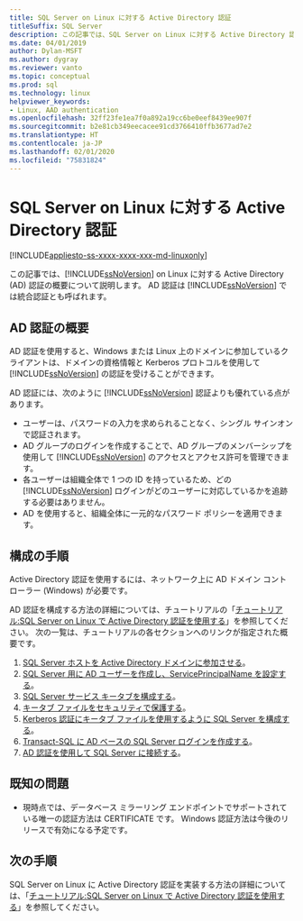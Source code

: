 ```yaml
---
title: SQL Server on Linux に対する Active Directory 認証
titleSuffix: SQL Server
description: この記事では、SQL Server on Linux に対する Active Directory 認証の概要を説明します。
ms.date: 04/01/2019
author: Dylan-MSFT
ms.author: dygray
ms.reviewer: vanto
ms.topic: conceptual
ms.prod: sql
ms.technology: linux
helpviewer_keywords:
- Linux, AAD authentication
ms.openlocfilehash: 32ff23fe1ea7f0a892a19cc6be0eef8439ee907f
ms.sourcegitcommit: b2e81cb349eecacee91cd3766410ffb3677ad7e2
ms.translationtype: HT
ms.contentlocale: ja-JP
ms.lasthandoff: 02/01/2020
ms.locfileid: "75831824"
---
```

# <a name="active-directory-authentication-for-sql-server-on-linux"></a>SQL Server on Linux に対する Active Directory 認証

[!INCLUDE[appliesto-ss-xxxx-xxxx-xxx-md-linuxonly](../includes/appliesto-ss-xxxx-xxxx-xxx-md-linuxonly.md)]

この記事では、[!INCLUDE[ssNoVersion](../includes/ssnoversion-md.md)] on Linux に対する Active Directory (AD) 認証の概要について説明します。 AD 認証は [!INCLUDE[ssNoVersion](../includes/ssnoversion-md.md)] では統合認証とも呼ばれます。

## <a name="ad-authentication-overview"></a>AD 認証の概要

AD 認証を使用すると、Windows または Linux 上のドメインに参加しているクライアントは、ドメインの資格情報と Kerberos プロトコルを使用して [!INCLUDE[ssNoVersion](../includes/ssnoversion-md.md)] の認証を受けることができます。

AD 認証には、次のように [!INCLUDE[ssNoVersion](../includes/ssnoversion-md.md)] 認証よりも優れている点があります。

- ユーザーは、パスワードの入力を求められることなく、シングル サインオンで認証されます。
- AD グループのログインを作成することで、AD グループのメンバーシップを使用して [!INCLUDE[ssNoVersion](../includes/ssnoversion-md.md)] のアクセスとアクセス許可を管理できます。  
- 各ユーザーは組織全体で 1 つの ID を持っているため、どの [!INCLUDE[ssNoVersion](../includes/ssnoversion-md.md)] ログインがどのユーザーに対応しているかを追跡する必要はありません。   
- AD を使用すると、組織全体に一元的なパスワード ポリシーを適用できます。

## <a name="configuration-steps"></a>構成の手順

Active Directory 認証を使用するには、ネットワーク上に AD ドメイン コントローラー (Windows) が必要です。

AD 認証を構成する方法の詳細については、チュートリアルの「[チュートリアル:SQL Server on Linux で Active Directory 認証を使用する](sql-server-linux-active-directory-authentication.md)」を参照してください。 次の一覧は、チュートリアルの各セクションへのリンクが指定された概要です。

1. [SQL Server ホストを Active Directory ドメインに参加させる](sql-server-linux-active-directory-join-domain.md)。
1. [SQL Server 用に AD ユーザーを作成し、ServicePrincipalName を設定する](sql-server-linux-active-directory-authentication.md#createuser)。
1. [SQL Server サービス キータブを構成する](sql-server-linux-active-directory-authentication.md#configurekeytab)。
1. [キータブ ファイルをセキュリティで保護する](sql-server-linux-active-directory-authentication.md#configurekeytab)。
1. [Kerberos 認証にキータブ ファイルを使用するように SQL Server を構成する](sql-server-linux-active-directory-authentication.md#configurekeytab)。
1. [Transact-SQL に AD ベースの SQL Server ログインを作成する](sql-server-linux-active-directory-authentication.md#createsqllogins)。
1. [AD 認証を使用して SQL Server に接続する](sql-server-linux-active-directory-authentication.md#connect)。

## <a name="known-issues"></a>既知の問題

- 現時点では、データベース ミラーリング エンドポイントでサポートされている唯一の認証方法は CERTIFICATE です。 Windows 認証方法は今後のリリースで有効になる予定です。

## <a name="next-steps"></a>次の手順

SQL Server on Linux に Active Directory 認証を実装する方法の詳細については、「[チュートリアル:SQL Server on Linux で Active Directory 認証を使用する](sql-server-linux-active-directory-authentication.md)」を参照してください。
